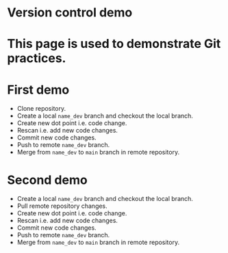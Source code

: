 # Version control demo 

# This page is used to demonstrate Git practices.  

# First demo  
+ Clone repository.
+ Create a local `name_dev` branch and checkout the local branch.  
+ Create new dot point i.e. code change.   
+ Rescan i.e. add new code changes.  
+ Commit new code changes.  
+ Push to remote `name_dev` branch. 
+ Merge from `name_dev` to `main` branch in remote repository.  

# Second demo
+ Create a local `name_dev` branch and checkout the local branch.  
+ Pull remote repository changes.  
+ Create new dot point i.e. code change.   
+ Rescan i.e. add new code changes.  
+ Commit new code changes.  
+ Push to remote `name_dev` branch. 
+ Merge from `name_dev` to `main` branch in remote repository.  
